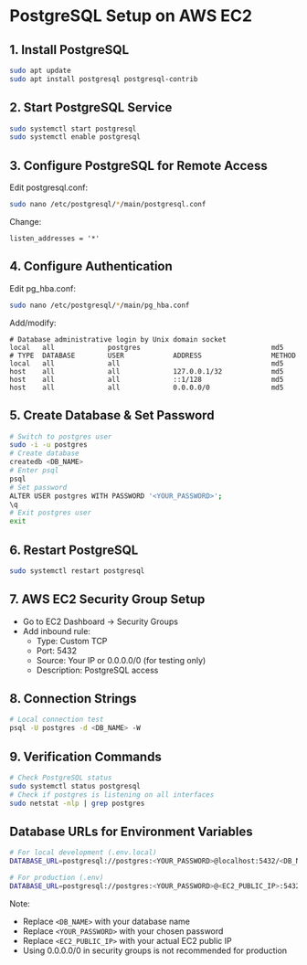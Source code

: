 # PostgreSQL Setup on AWS EC2
## 1. Install PostgreSQL
```bash
sudo apt update
sudo apt install postgresql postgresql-contrib
```
## 2. Start PostgreSQL Service 
```bash
sudo systemctl start postgresql
sudo systemctl enable postgresql
```
## 3. Configure PostgreSQL for Remote Access
Edit postgresql.conf:
```bash
sudo nano /etc/postgresql/*/main/postgresql.conf
```
Change:
```
listen_addresses = '*'
```
## 4. Configure Authentication
Edit pg_hba.conf:
```bash
sudo nano /etc/postgresql/*/main/pg_hba.conf
```
Add/modify:
```
# Database administrative login by Unix domain socket
local   all             postgres                                md5 
# TYPE  DATABASE        USER            ADDRESS                 METHOD
local   all             all                                     md5
host    all             all             127.0.0.1/32            md5
host    all             all             ::1/128                 md5
host    all             all             0.0.0.0/0               md5
```
## 5. Create Database & Set Password
```bash
# Switch to postgres user
sudo -i -u postgres
# Create database
createdb <DB_NAME>
# Enter psql
psql
# Set password
ALTER USER postgres WITH PASSWORD '<YOUR_PASSWORD>';
\q
# Exit postgres user
exit
```
## 6. Restart PostgreSQL
```bash
sudo systemctl restart postgresql
```
## 7. AWS EC2 Security Group Setup
- Go to EC2 Dashboard → Security Groups
- Add inbound rule:
  - Type: Custom TCP
  - Port: 5432
  - Source: Your IP or 0.0.0.0/0 (for testing only)
  - Description: PostgreSQL access
## 8. Connection Strings
```bash
# Local connection test
psql -U postgres -d <DB_NAME> -W
```
## 9. Verification Commands
```bash
# Check PostgreSQL status
sudo systemctl status postgresql
# Check if postgres is listening on all interfaces
sudo netstat -nlp | grep postgres
```

## Database URLs for Environment Variables
```bash
# For local development (.env.local)
DATABASE_URL=postgresql://postgres:<YOUR_PASSWORD>@localhost:5432/<DB_NAME>

# For production (.env)
DATABASE_URL=postgresql://postgres:<YOUR_PASSWORD>@<EC2_PUBLIC_IP>:5432/<DB_NAME>
```

Note: 
- Replace `<DB_NAME>` with your database name
- Replace `<YOUR_PASSWORD>` with your chosen password
- Replace `<EC2_PUBLIC_IP>` with your actual EC2 public IP
- Using 0.0.0.0/0 in security groups is not recommended for production
